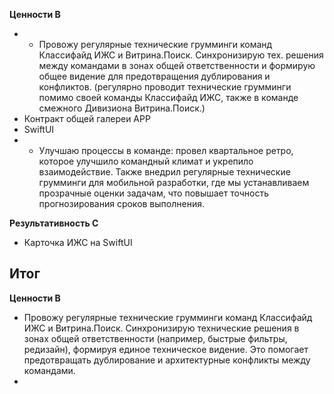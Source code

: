 
**Ценности B**
- - Провожу регулярные технические грумминги команд Классифайд ИЖС и Витрина.Поиск. Синхронизирую тех. решения между командами в зонах общей ответственности и формирую общее видение для предотвращения дублирования и конфликтов. (регулярно проводит технические грумминги помимо своей команды Классифайд ИЖС, также в команде смежного Дивизиона Витрина.Поиск.)
- Контракт общей галереи APP
- SwiftUI
- - Улучшаю процессы в команде: провел квартальное ретро, которое улучшило командный климат и укрепило взаимодействие. Также внедрил регулярные технические грумминги для мобильной разработки, где мы устанавливаем прозрачные оценки задачам, что повышает точность прогнозирования сроков выполнения.

**Результативность C**
- Карточка ИЖС на SwiftUI

## Итог
**Ценности B**
- Провожу регулярные технические грумминги команд Классифайд ИЖС и Витрина.Поиск. Синхронизирую технические решения в зонах общей ответственности (например, быстрые фильтры, редизайн), формируя единое техническое видение. Это помогает предотвращать дублирование и архитектурные конфликты между командами.
- 